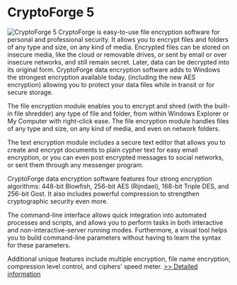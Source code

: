 # CryptoForge 5
![CryptoForge 5](https://mycommerce.akamaized.net/api/pimages/P300371955/BIG/300371955.GIF)
CryptoForge is easy-to-use file encryption software for personal and professional security. It allows you to encrypt files and folders of any type and size, on any kind of media. Encrypted files can be stored on insecure media, like the cloud or removable drives, or sent by email or over insecure networks, and still remain secret. Later, data can be decrypted into its original form. CryptoForge data encryption software adds to Windows the strongest encryption available today, (including the new AES encryption) allowing you to protect your data files while in transit or for secure storage.

The file encryption module enables you to encrypt and shred (with the built-in file shredder) any type of file and folder, from within Windows Explorer or My Computer with right-click ease. The file encryption module handles files of any type and size, on any kind of media, and even on network folders.

The text encryption module includes a secure text editor that allows you to create and encrypt documents to plain cypher text for easy email encryption, or you can even post encrypted messages to social networks, or sent them through any messenger program.

CryptoForge data encryption software features four strong encryption algorithms: 448-bit Blowfish, 256-bit AES (Rijndael), 168-bit Triple DES, and 256-bit Gost. It also includes powerful compression to strengthen cryptographic security even more.

The command-line interface allows quick integration into automated processes and scripts, and allows you to perform tasks in both interactive and non-interactive-server running modes. Furthermore, a visual tool helps you to build command-line parameters without having to learn the syntax for these parameters.

Additional unique features include multiple encryption, file name encryption, compression level control, and ciphers' speed meter.
[>> Detailed information](https://secure.shareit.com/shareit/product.html?productid=300371955&affiliateid=200057808)